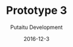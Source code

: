 ---
title: 'Prototype 3'
footer: d27bd9b77239ed4ed6384199c0867d749f549842
sections:
    -
        template: banner
        text: '# Chess Kingdom'
        color: '#462d1e'
        theme: dark
    -
        template: richTextSection
        text: "<iframe allowfullscreen=\"true\" frameborder=\"0\" height=\"569\" mozallowfullscreen=\"true\" src=\"https://docs.google.com/presentation/d/e/2PACX-1vSS9AAmqSH2mEuhbQ8jVgtl4JCNjF0_RWqhrQypNfRgfM9pXee6DZvyHXlB19B--UNUOWO8KkjMltr6/embed?start=false&amp;loop=false&amp;delayms=3000\" webkitallowfullscreen=\"true\" width=\"960\"></iframe>\n\n## Idea generation\n\nIn our brainstorming process we focused on games we used to play but stopped and try to identify the reason and propose solution. We evaluated some games and chosen chess, because most of us have tried it and got frustrated with it and eventually stopped. It is interesting to us that while chess maintaines interest from\_a large group of player, it fails to include so many\_others, especially newcomers. It could be because the skill gap between exprienced player and new player is too big, and that the learning experience is unforgiving: players can lose the game in just a few moves, it could be really hard to learn chess by playing with an experienced player. We then looked at what the game experience of chess is. It is a skill based and competitive game (Ag<span class=\"fontstyle0\">õ</span>n). By adding randomness and luck elements (Alea) to the game, we predict that the game would be more accessible to novice players. To make the game more engaging and appealing to more types of player, we also added Mimicry elements to the game. For the first iteration we made use of a D20 dice inspired by role playing game. We randomly drafted the states for the different chess pieces because we cannot know if the stats are balanced before we have tried it out.\n\n## Second iteration\n\nAfter the first play tests we identified some balancing issues. For example, some we found a Dominant Strategy. Even though the player can choose whether to make an attack attempt, there is no real risk in making the move, making this strategy always preferrable. We also found some Super Units, they are overpowered as they have high attack ponits and at the same time\_hard to beat . Base on these we adjusted the attack and amour points of game pieces, and added consequence for a failed attack, which is the chess piece cannot be used in the next round.\n\n## Third iteration\n\nAfter another playthrough we discovered that the punishment for fail attacks is not harsh enough to be effective, so instead we make the chess piece vulnerable (amour drop to 0) in the opponent's turn\_instead of freezing its movement. This greatly increase\_the risk to make an attack, because one can lose the piece if it fails.\n\n## Fourth iteration\n\nTo add more luck elements and utilize the D20, we decided to add consequences for critical fail and critical success. Due to their rare occurrence, the consequences should be critical. We have considered killing the chess piece immediately in the event of a critical fail, but we think such a punishment is too harsh, and we prefer a consequence that add some more gameplay and decision making, therefore we decided to let the opponent counter attack. This way the other player can be involved even when it's not their turn, and it adds more tension since it is not certain that the opponent's counter attack will be successful. For critical success, the player gets an extra turn. In order to not drag the process\_too long, the player does not start from the beginning of the game loop i.e rolling D6, instead she is limited to the last D6 roll she made. This also limit how drastic the game state is going to change when a player gets a critical success.\n\n## Game Loop\n\n![detailed-gameloop.png](//kimberlyliu.com/itu-portfolio/media/d7c2bed3766923dba43e2f215c82f83169598613/detailed-gameloop.jpg)\n\nAfter the\_changes, the game loop of Chess Kingdom is much longer than traditional chess, which makes each loop more complicated. However, from our play tests we felt that the pace of the game was actually faster, probably because there is always something happening compare to the long waiting time in traditional chess for the other player to make their turn. Since the punishment of making a wrong move is not as fetal, and that not chee pieces are movable in a turn, players tend to put less time in thinking which piece to move.\n\n## Mechanics\n\nThe most interesting change to the mechanic is still checkmate, which is an important part of the traditional chess, is no longer possible. The player still needs to roll the die to see it the attack is successful to win. In traditional chess, the King piece is an important piece that player should protect and not place in dangerous locations. In Chess kingdom, player can use the King as an attacker as it has high attack points and it's not easy to beat. Also, when an experienced player make a clever attack and it fails, the inexperienced player will become aware of such possibility and may even counter attack in the next round. In normal chess, player either can or cannot move to a particular square, in Chess Kingdom, when an attack fail, the piece will be pushed back to its original position, even though the movement was allowed for the piece.\n\n## Rules\n\nChess is a minimalistic game: there is only a small set of rules, the mechanics are simple and the control is easy to learn. I agree that it has low perceived complexity but deep systemic complexity. In this assignment I played chess the first time, because I only grew up with Chinese Chess, which is very similar but I still don't think the skill is transferable to western chess and I feel that it will still take a long time to pick up. Difficulty of learning can be one of the results of having a small rule set as rules also serve as a guideline to player actions, the less there are, the bigger the space it is for player to explore and perform in, resulting in the long time required to pick up the game. A lot of actions are allowed by rules in the game, but they will lead to losing the game, and to new players they might feel like some hidden rules that are hard to find out.\n\nI think this is particularly important for skill based games as it gives player a sense of achievement. As we altered the game we have certainty have introduced more rules and reduce the space for exploration and strategy to master the game. One of the method we used to avoid making the rules too overwhelming is to group them and provide aids to remind players of them so players don't have to remember them (having a chess piece stat card). Another way is to try to reuse existing game elements to make rules easier to remember. For example, we make use of the attack point statistics to decide what pieces the player can move after rolling a D6.\n\n## Experience\n\nBy adding more Alea and Mimicry to the game, there are more uncertainty and less planning involved. Since the consequences of mistakes are not so permanent, players can play more carelessly and instinctually which could make the game more fast paced. Players could also play more relaxed as it the game requires less experience and tactical thinking. By bridging the gap between chess veterans and novices, the experience become more open, because more people can play the game\n\n### Alea\n\nWe changed the controller scheme to add more Alea to the game. The use of a D-6 dice to decide which piece a player can move. The D-20 dice decide whether an attack will be successful. This adds a lot of uncertainty in the game,it is harder for experienced chess player to make long term strategic because the results of their actions are uncertain.\n\n### Mimicry\n\nIn chess, every game piece is distinctive, they have different names and movement rules. However, their names and forms do not relate strongly to their functions and roles in the game other than having unrelated movement rules. In our first iteration, we assigned armor and attack points to the game pieces like in role playing games to strengthen the mimicry aspect of the game. For example, a rook has strong defense and weak attack and it aligns with the perception of the functionality of the piece ; knights and queens are good \"attackers\", The mimicry could further be enhanced by giving more background information on the characters explaining why their profiles are the way they are.\n\n### For inexperienced players\n\nAs there are less punishment for mistakes, Chess Kingdom is accessible for new players, from our playtest it shows that inexperienced players lose by less to the experienced player, it is even possible for them to win. Chess Kingdom can also provide a way to learn about chess in a more forgiving way, for example when an experienced player tries a move but fail, inexperienced player can try it too. The game can't be ended as fast as traditional game when played with an experienced player, so the inexperienced players can take their time to learn about the game.\n\n### For experienced players\n\nAlthough not as important, skills in traditional chess still give an advantage to experienced players. In traditional chess it is common to give handicaps to inexperienced player, but many do not prefer that as it might be condescending. It could be easier for them to play with inexperienced players in Chess Kingdom in a more fair way, and I imagine it could be good for parents playing with children, or as an introduction for someone who wants to eventually play traditional chess."
meta:
    id: e299e3e9d6aacab759e3a6e7764f6e92b1229230
    parentId: f8d133111ad5ddad52a465c47d7cdbef5923fc8d
    language: en
date: '2016-12-3'
author: 'Putaitu Development'
permalink: /prototype-3/
layout: sectionPage
---